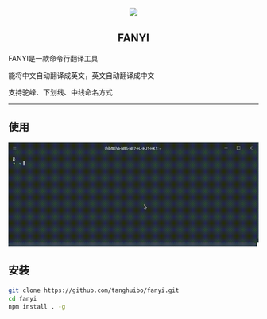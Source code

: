 <p align="center"><a href="#" target="_blank" rel="noopener noreferrer"><img width="100" src="./doc/logo.ico"></a></p>

<h2 align="center">FANYI</h2>

FANYI是一款命令行翻译工具

能将中文自动翻译成英文，英文自动翻译成中文

支持驼峰、下划线、中线命名方式

------

## 使用

![demo](./doc/demo.gif)

## 安装

```bash
git clone https://github.com/tanghuibo/fanyi.git
cd fanyi
npm install . -g
```
